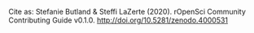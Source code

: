 Cite as: Stefanie Butland & Steffi LaZerte (2020). rOpenSci Community Contributing Guide v0.1.0. http://doi.org/10.5281/zenodo.4000531


